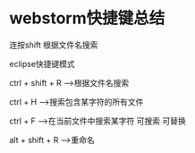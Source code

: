 # webstorm快捷键总结
连按shift 根据文件名搜索

eclipse快捷键模式

ctrl + shift + R -->根据文件名搜索

ctrl + H   -->搜索包含某字符的所有文件

ctrl + F  -->在当前文件中搜索某字符  可搜索 可替换

alt + shift + R  -->重命名

